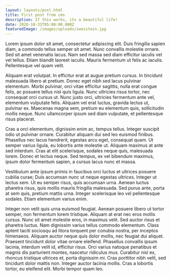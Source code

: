 ```yaml
---
layout: layouts/post.html
title: First post from cms
description: If this works, its a beautiful life!
date: 2020-10-31T05:00:00.000Z
featuredImage: /images/uploads/zweistein.jpg
---
```

Lorem ipsum dolor sit amet, consectetur adipiscing elit. Duis fringilla sapien diam, a commodo tellus semper sit amet. Nunc convallis molestie ornare. Sed sit amet venenatis lacus. Nam sed massa sed diam efficitur iaculis vel vel tellus. Etiam blandit laoreet iaculis. Mauris fermentum ut felis ac iaculis. Pellentesque vel quam velit.

Aliquam erat volutpat. In efficitur erat at augue pretium cursus. In tincidunt malesuada libero at pretium. Donec eget nibh sed lacus pulvinar elementum. Morbi pulvinar, orci vitae efficitur sagittis, nulla erat congue felis, ac posuere tellus nisl quis ligula. Nunc ultricies risus tortor, nec consequat orci cursus ut. Nunc justo orci, ultricies fermentum ante vel, elementum vulputate felis. Aliquam vel erat luctus, gravida lectus ut, pulvinar ex. Maecenas magna sem, pretium eu elementum quis, sollicitudin mollis neque. Nunc ullamcorper ipsum sed diam vulputate, et pellentesque risus placerat.

Cras a orci elementum, dignissim enim ac, tempus tellus. Integer suscipit odio ut pulvinar ornare. Curabitur aliquam dui sed leo euismod finibus. Phasellus nec lacus hendrerit, egestas arcu eget, consequat quam. Ut semper varius ligula, eu lobortis ante molestie ut. Aliquam maximus at ante sed interdum. Cras at elit scelerisque, sodales neque quis, malesuada lorem. Donec et lectus neque. Sed tempus, ex vel bibendum maximus, ipsum dolor fermentum sapien, a cursus lacus nunc et massa.

Vestibulum ante ipsum primis in faucibus orci luctus et ultrices posuere cubilia curae; Duis accumsan nunc ut neque egestas ultrices. Integer ut lectus sem. Ut eu semper risus, quis accumsan urna. Aenean luctus pharetra risus, quis mollis mauris fringilla malesuada. Sed purus ante, porta at sem quis, pretium mattis urna. Integer scelerisque leo vel pellentesque sodales. Etiam elementum varius enim.

Integer non velit quis urna euismod feugiat. Aenean posuere libero ut tortor semper, non fermentum lorem tristique. Aliquam at erat nec eros mollis cursus. Nunc sit amet molestie eros, in maximus velit. Sed auctor risus et pharetra luctus. Nam dignissim varius tellus commodo elementum. Class aptent taciti sociosqu ad litora torquent per conubia nostra, per inceptos himenaeos. Aliquam auctor neque quis dolor mollis, nec feugiat dui aliquet. Praesent tincidunt dolor vitae ornare eleifend. Phasellus convallis ipsum lacinia, interdum velit id, efficitur risus. Orci varius natoque penatibus et magnis dis parturient montes, nascetur ridiculus mus. Curabitur nisl ex, rhoncus tristique ultrices et, porta dignissim mi. Cras porttitor nibh velit, sed tincidunt dolor mattis non. Integer auctor lacinia mollis. Cras a lobortis tortor, eu eleifend elit. Morbi tempor quam leo.